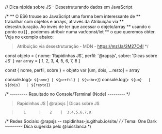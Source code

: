 // Dica rápida sobre JS -  Desestruturando dados em JavaScript

/*
** O ES6 trouxe ao JavaScript uma forma bem interessante de 
** trabalhar com objetos e arrays, através da Atribuição via
** desestruturação. Ao invés de ter que acessar o objeto/array 
** usando o ponto ou [] , podemos atribuir numa var/const/let 
** o que queremos obter. Veja no exemplo abaixo:

> Atribuição via desestruturação - MDN - https://mzl.la/2M27O4I
*/

const objeto = { 
  nome: 'Rapidinhas JS', 
  perfil: '@rapsjs', 
  sobre: 'Dicas sobre JS'
}
var array = [ 1, 2, 3, 4, 5, 6, 7, 8 ]

const { nome, perfil, sobre } = objeto
var [um, dois, ...resto] = array

console.log(`> ${nome} | ${perfil} | ${sobre}`)
console.log(`> ${um}   | ${dois}   | ${resto}`)

/* --------- Resultado no Console/Terminal (Node) --------- */

> Rapidinhas JS | @rapsjs | Dicas sobre JS

>        1 		| 	 2 	  |  3,4,5,6,7,8

/* Redes Sociais: @rapsjs -- rapidinhas-js.github.io/site/ */
/* Tema: One Dark --------- Dica sugerida pelo @luisslanca */